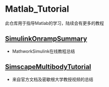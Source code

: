 # Matlab_Tutorial
 此仓库用于指导Matlab的学习，陆续会有更多的教程

## [SimulinkOnrampSummary](https://zakijxz.github.io/MatlabTutorial/SimulinkOnrampSummary/SimulinkOnrampSummary)

- MathworkSimulink在线教程总结

## [SimscapeMultibodyTutorial](https://zakijxz.github.io/MatlabTutorial/SimscapeMultibodyTutorial/SimscapeMultibodySummary)

- 来自官方文档及密歇根大学教授视频的总结
